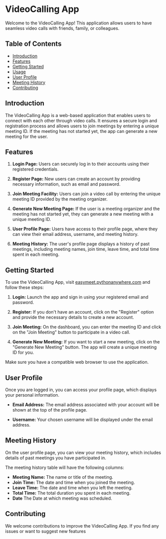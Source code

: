 # VideoCalling App 

Welcome to the VideoCalling App! This application allows users to have seamless video calls with friends, family, or colleagues. 

## Table of Contents

- [Introduction](#introduction)
- [Features](#features)
- [Getting Started](#getting-started)
- [Usage](#usage)
- [User Profile](#user-profile)
- [Meeting History](#meeting-history)
- [Contributing](#contributing)

## Introduction

The VideoCalling App is a web-based application that enables users to connect with each other through video calls. It ensures a secure login and registration process and allows users to join meetings by entering a unique meeting ID. If the meeting has not started yet, the app can generate a new meeting for the user.

## Features

1. **Login Page:** Users can securely log in to their accounts using their registered credentials.

2. **Register Page:** New users can create an account by providing necessary information, such as email and password.

3. **Join Meeting Facility:** Users can join a video call by entering the unique meeting ID provided by the meeting organizer.

4. **Generate New Meeting Page:** If the user is a meeting organizer and the meeting has not started yet, they can generate a new meeting with a unique meeting ID.

5. **User Profile Page:** Users have access to their profile page, where they can view their email address, username, and meeting history.

6. **Meeting History:** The user's profile page displays a history of past meetings, including meeting names, join time, leave time, and total time spent in each meeting.

## Getting Started

To use the VideoCalling App, visit [easymeet.pythonanywhere.com](http://easymeet.pythonanywhere.com) and follow these steps:

1. **Login:** Launch the app and sign in using your registered email and password.

2. **Register:** If you don't have an account, click on the "Register" option and provide the necessary details to create a new account.

3. **Join Meeting:** On the dashboard, you can enter the meeting ID and click on the "Join Meeting" button to participate in a video call.

4. **Generate New Meeting:** If you want to start a new meeting, click on the "Generate New Meeting" button. The app will create a unique meeting ID for you.

Make sure you have a compatible web browser to use the application.

## User Profile

Once you are logged in, you can access your profile page, which displays your personal information.

- **Email Address:** The email address associated with your account will be shown at the top of the profile page.

- **Username:** Your chosen username will be displayed under the email address.

## Meeting History

On the user profile page, you can view your meeting history, which includes details of past meetings you have participated in.

The meeting history table will have the following columns:

- **Meeting Name:** The name or title of the meeting.
- **Join Time:** The date and time when you joined the meeting.
- **Leave Time:** The date and time when you left the meeting.
- **Total Time:** The total duration you spent in each meeting.
- **Date** The Date at which meeting was scheduled.

## Contributing

We welcome contributions to improve the VideoCalling App. If you find any issues or want to suggest new features
